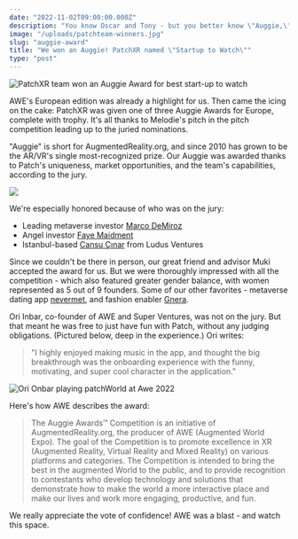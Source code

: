 ```yaml
---
date: "2022-11-02T09:00:00.000Z"
description: "You know Oscar and Tony - but you better know \"Auggie,\" the prize that's been the most recognized AR/VR industry award for over a decade. At AWE EU, PatchXR was named \"Startup to Watch.\" Here's how XR's big night went down."
image: "/uploads/patchteam-winners.jpg"
slug: "auggie-award"
title: "We won an Auggie! PatchXR named \"Startup to Watch\""
type: "post"
---
```


![PatchXR team won an Auggie Award  for best start-up to watch](/uploads/patchteam-winners.jpg "The PatchXR founding team accepts our very handsome-looking Auggie statuette.")

AWE's European edition was already a highlight for us. Then came the icing on the cake: PatchXR was given one of three Auggie Awards for Europe, complete with trophy. It's all thanks to Melodie's pitch in the pitch competition leading up to the juried nominations.

"Auggie" is short for AugmentedReality.org, and since 2010 has grown to be the AR/VR's single most-recognized prize. Our Auggie was awarded thanks to Patch's uniqueness, market opportunities, and the team's capabilities, according to the jury.

![](/uploads/auggie_awards_eu_banner_image.jpg)

We're especially honored because of who was on the jury:

* Leading metaverse investor [Marco DeMiroz](https://www.linkedin.com/in/marcodemiroz/)
* Angel investor [Faye Maidment](https://www.linkedin.com/in/faye-maidment-12345069/)
* Istanbul-based [Cansu Çınar](https://www.linkedin.com/in/cansu-cinar-05770696/) from Ludus Ventures

Since we couldn't be there in person, our great friend and advisor Muki accepted the award for us. But we were thoroughly impressed with all the competition - which also featured greater gender balance, with women represented as 5 out of 9 founders. Some of our other favorites - metaverse dating app [nevermet](https://www.nevermet.io/), and fashion enabler [Gnera](https://www.gn3ra.io/).

Ori Inbar, co-founder of AWE and Super Ventures, was not on the jury. But that meant he was free to just have fun with Patch, without any judging obligations. (Pictured below, deep in the experience.) Ori writes:

> "I highly enjoyed making music in the app, and thought the big breakthrough was the onboarding experience with the funny, motivating, and super cool character in the application."

![Ori Onbar playing patchWorld at Awe 2022 ](/uploads/ori.jpg "Ori testing Patch")

Here's how AWE describes the award:

> The Auggie Awards™ Competition is an initiative of AugmentedReality.org, the producer of AWE (Augmented World Expo). The goal of the Competition is to promote excellence in XR (Augmented Reality, Virtual Reality and Mixed Reality) on various platforms and categories. The Competition is intended to bring the best in the augmented World to the public, and to provide recognition to contestants who develop technology and solutions that demonstrate how to make the world a more interactive place and make our lives and work more engaging, productive, and fun.

We really appreciate the vote of confidence! AWE was a blast - and watch this space.
